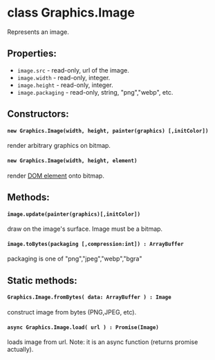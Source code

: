 # class Graphics.Image

Represents an image.

## Properties:

* `image.src` - read-only, url of the image.
* `image.width` - read-only, integer.
* `image.height` - read-only, integer.
* `image.packaging` - read-only, string, "png","webp", etc.

## Constructors:

#### `new Graphics.Image(width, height, painter(graphics) [,initColor])`   

render arbitrary graphics on bitmap.

#### `new Graphics.Image(width, height, element)` 

render [DOM element](../Element.md) onto bitmap.

## Methods:

#### `image.update(painter(graphics)[,initColor])` 

draw on the image's surface. Image must be a bitmap.

#### `image.toBytes(packaging [,compression:int]) : ArrayBuffer` 

packaging is one of "png","jpeg","webp","bgra"

## Static methods:

#### `Graphics.Image.fromBytes( data: ArrayBuffer ) : Image` 

construct image from bytes (PNG,JPEG, etc).

#### `async Graphics.Image.load( url ) : Promise(Image)` 

loads image from url. Note: it is an async function (returns promise actually).